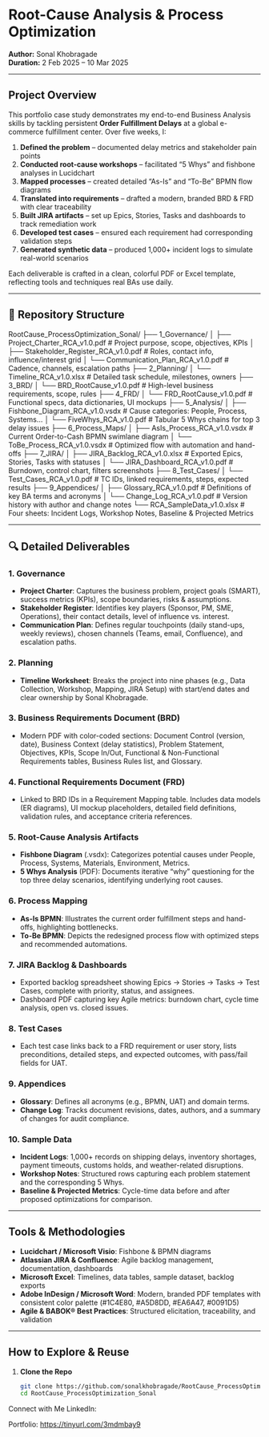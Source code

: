 # Root-Cause Analysis & Process Optimization  
**Author:** Sonal Khobragade  
**Duration:** 2 Feb 2025 – 10 Mar 2025  

---

##  Project Overview  
This portfolio case study demonstrates my end-to-end Business Analysis skills by tackling persistent **Order Fulfillment Delays** at a global e-commerce fulfillment center. Over five weeks, I:
1. **Defined the problem** – documented delay metrics and stakeholder pain points  
2. **Conducted root-cause workshops** – facilitated “5 Whys” and fishbone analyses in Lucidchart  
3. **Mapped processes** – created detailed “As-Is” and “To-Be” BPMN flow diagrams  
4. **Translated into requirements** – drafted a modern, branded BRD & FRD with clear traceability  
5. **Built JIRA artifacts** – set up Epics, Stories, Tasks and dashboards to track remediation work  
6. **Developed test cases** – ensured each requirement had corresponding validation steps  
7. **Generated synthetic data** – produced 1,000+ incident logs to simulate real-world scenarios  

Each deliverable is crafted in a clean, colorful PDF or Excel template, reflecting tools and techniques real BAs use daily.

---

## 📁 Repository Structure  

RootCause_ProcessOptimization_Sonal/
├── 1_Governance/
│ ├── Project_Charter_RCA_v1.0.pdf # Project purpose, scope, objectives, KPIs
│ ├── Stakeholder_Register_RCA_v1.0.pdf # Roles, contact info, influence/interest grid
│ └── Communication_Plan_RCA_v1.0.pdf # Cadence, channels, escalation paths
├── 2_Planning/
│ └── Timeline_RCA_v1.0.xlsx # Detailed task schedule, milestones, owners
├── 3_BRD/
│ └── BRD_RootCause_v1.0.pdf # High-level business requirements, scope, rules
├── 4_FRD/
│ └── FRD_RootCause_v1.0.pdf # Functional specs, data dictionaries, UI mockups
├── 5_Analysis/
│ ├── Fishbone_Diagram_RCA_v1.0.vsdx # Cause categories: People, Process, Systems…
│ └── FiveWhys_RCA_v1.0.pdf # Tabular 5 Whys chains for top 3 delay issues
├── 6_Process_Maps/
│ ├── AsIs_Process_RCA_v1.0.vsdx # Current Order-to-Cash BPMN swimlane diagram
│ └── ToBe_Process_RCA_v1.0.vsdx # Optimized flow with automation and hand-offs
├── 7_JIRA/
│ ├── JIRA_Backlog_RCA_v1.0.xlsx # Exported Epics, Stories, Tasks with statuses
│ └── JIRA_Dashboard_RCA_v1.0.pdf # Burndown, control chart, filters screenshots
├── 8_Test_Cases/
│ └── Test_Cases_RCA_v1.0.pdf # TC IDs, linked requirements, steps, expected results
├── 9_Appendices/
│ ├── Glossary_RCA_v1.0.pdf # Definitions of key BA terms and acronyms
│ └── Change_Log_RCA_v1.0.pdf # Version history with author and change notes
└── RCA_SampleData_v1.0.xlsx # Four sheets: Incident Logs, Workshop Notes, Baseline & Projected Metrics


---

## 🔍 Detailed Deliverables  

### 1. Governance  
- **Project Charter**: Captures the business problem, project goals (SMART), success metrics (KPIs), scope boundaries, risks & assumptions.  
- **Stakeholder Register**: Identifies key players (Sponsor, PM, SME, Operations), their contact details, level of influence vs. interest.  
- **Communication Plan**: Defines regular touchpoints (daily stand-ups, weekly reviews), chosen channels (Teams, email, Confluence), and escalation paths.

### 2. Planning  
- **Timeline Worksheet**: Breaks the project into nine phases (e.g., Data Collection, Workshop, Mapping, JIRA Setup) with start/end dates and clear ownership by Sonal Khobragade.

### 3. Business Requirements Document (BRD)  
- Modern PDF with color-coded sections: Document Control (version, date), Business Context (delay statistics), Problem Statement, Objectives, KPIs, Scope In/Out, Functional & Non-Functional Requirements tables, Business Rules list, and Glossary.

### 4. Functional Requirements Document (FRD)  
- Linked to BRD IDs in a Requirement Mapping table. Includes data models (ER diagrams), UI mockup placeholders, detailed field definitions, validation rules, and acceptance criteria references.

### 5. Root-Cause Analysis Artifacts  
- **Fishbone Diagram** (.vsdx): Categorizes potential causes under People, Process, Systems, Materials, Environment, Metrics.  
- **5 Whys Analysis** (PDF): Documents iterative “why” questioning for the top three delay scenarios, identifying underlying root causes.

### 6. Process Mapping  
- **As-Is BPMN**: Illustrates the current order fulfillment steps and hand-offs, highlighting bottlenecks.  
- **To-Be BPMN**: Depicts the redesigned process flow with optimized steps and recommended automations.

### 7. JIRA Backlog & Dashboards  
- Exported backlog spreadsheet showing Epics → Stories → Tasks → Test Cases, complete with priority, status, and assignees.  
- Dashboard PDF capturing key Agile metrics: burndown chart, cycle time analysis, open vs. closed issues.

### 8. Test Cases  
- Each test case links back to a FRD requirement or user story, lists preconditions, detailed steps, and expected outcomes, with pass/fail fields for UAT.

### 9. Appendices  
- **Glossary**: Defines all acronyms (e.g., BPMN, UAT) and domain terms.  
- **Change Log**: Tracks document revisions, dates, authors, and a summary of changes for audit compliance.

### 10. Sample Data  
- **Incident Logs**: 1,000+ records on shipping delays, inventory shortages, payment timeouts, customs holds, and weather-related disruptions.  
- **Workshop Notes**: Structured rows capturing each problem statement and the corresponding 5 Whys.  
- **Baseline & Projected Metrics**: Cycle-time data before and after proposed optimizations for comparison.

---

##  Tools & Methodologies  
- **Lucidchart / Microsoft Visio**: Fishbone & BPMN diagrams  
- **Atlassian JIRA & Confluence**: Agile backlog management, documentation, dashboards  
- **Microsoft Excel**: Timelines, data tables, sample dataset, backlog exports  
- **Adobe InDesign / Microsoft Word**: Modern, branded PDF templates with consistent color palette (#1C4E80, #A5D8DD, #EA6A47, #0091D5)  
- **Agile & BABOK® Best Practices**: Structured elicitation, traceability, and validation  

---

##  How to Explore & Reuse  
1. **Clone the Repo**  
   ```bash
   git clone https://github.com/sonalkhobragade/RootCause_ProcessOptimization_Sonal.git
   cd RootCause_ProcessOptimization_Sonal

Connect with Me
LinkedIn: 

Portfolio: https://tinyurl.com/3mdmbay9
   


